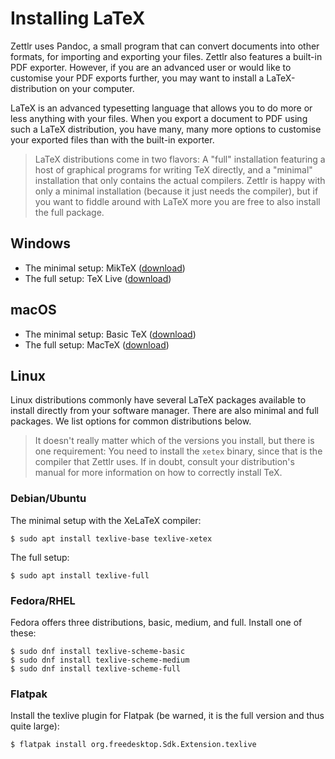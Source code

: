 # Installing LaTeX

Zettlr uses Pandoc, a small program that can convert documents into other formats, for importing and exporting your files. Zettlr also features a built-in PDF exporter. However, if you are an advanced user or would like to customise your PDF exports further, you may want to install a LaTeX-distribution on your computer.

LaTeX is an advanced typesetting language that allows you to do more or less anything with your files. When you export a document to PDF using such a LaTeX distribution, you have many, many more options to customise your exported files than with the built-in exporter.

> LaTeX distributions come in two flavors: A "full" installation featuring a host of graphical programs for writing TeX directly, and a "minimal" installation that only contains the actual compilers. Zettlr is happy with only a minimal installation (because it just needs the compiler), but if you want to fiddle around with LaTeX more you are free to also install the full package.

## Windows

* The minimal setup: MikTeX ([download](https://miktex.org/download))
* The full setup: TeX Live ([download](https://www.tug.org/texlive/))

## macOS

* The minimal setup: Basic TeX ([download](https://www.tug.org/mactex/morepackages.html))
* The full setup: MacTeX ([download](https://www.tug.org/mactex/mactex-download.html))

## Linux

Linux distributions commonly have several LaTeX packages available to install directly from your software manager. There are also minimal and full packages. We list options for common distributions below.

> It doesn't really matter which of the versions you install, but there is one requirement: You need to install the `xetex` binary, since that is the compiler that Zettlr uses. If in doubt, consult your distribution's manual for more information on how to correctly install TeX.

### Debian/Ubuntu

The minimal setup with the XeLaTeX compiler:

```shell
$ sudo apt install texlive-base texlive-xetex
```

The full setup:

```shell
$ sudo apt install texlive-full
```

### Fedora/RHEL

Fedora offers three distributions, basic, medium, and full. Install one of these:

```shell
$ sudo dnf install texlive-scheme-basic
$ sudo dnf install texlive-scheme-medium
$ sudo dnf install texlive-scheme-full
```

### Flatpak
Install the texlive plugin for Flatpak (be warned, it is the full version and thus quite large):

```shell
$ flatpak install org.freedesktop.Sdk.Extension.texlive
```
